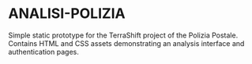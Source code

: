 # ANALISI-POLIZIA

Simple static prototype for the TerraShift project of the Polizia Postale. Contains
HTML and CSS assets demonstrating an analysis interface and authentication pages.

